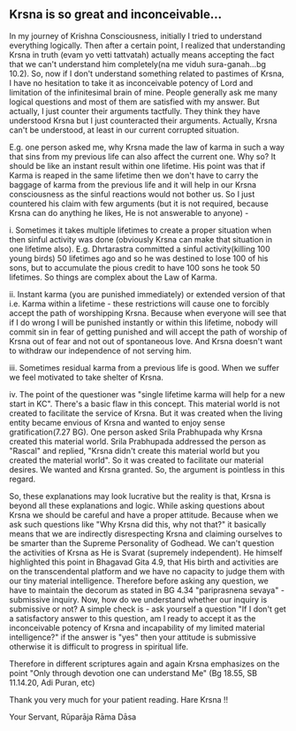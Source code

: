## Krsna is so great and inconceivable...

In my journey of Krishna Consciousness, initially I tried to understand everything logically. Then after a certain point, I realized that understanding Krsna in truth (evam yo vetti tattvatah) actually means accepting the fact that we can't understand him completely(na me viduh sura-ganah...bg 10.2). So, now if I don't understand something related to pastimes of Krsna, I have no hesitation to take it as inconceivable potency of Lord and limitation of the infinitesimal brain of mine. People generally ask me many logical questions and most of them are satisfied with my answer. But actually, I just counter their arguments tactfully. They think they have understood Krsna but I just counteracted their arguments. Actually, Krsna can't be understood, at least in our current corrupted situation.

E.g. one person asked me, why Krsna made the law of karma in such a way that sins from my previous life can also affect the current one. Why so? It should be like an instant result within one lifetime. His point was that if Karma is reaped in the same lifetime then we don't have to carry the baggage of karma from the previous life and it will help in our Krsna consciousness as the sinful reactions would not bother us. So I just countered his claim with few arguments (but it is not required, because Krsna can do anything he likes, He is not answerable to anyone) - 

i. Sometimes it takes multiple lifetimes to create a proper situation when then sinful activity was done (obviously Krsna can make that situation in one lifetime also). E.g. Dhrtarastra committed a sinful activity(killing 100 young birds) 50 lifetimes ago and so he was destined to lose 100 of his sons, but to accumulate the pious credit to have 100 sons he took 50 lifetimes. So things are complex about the Law of Karma.

ii. Instant karma (you are punished immediately) or extended version of that i.e. Karma within a lifetime - these restrictions will cause one to forcibly accept the path of worshipping Krsna. Because when everyone will see that if I do wrong I will be punished instantly or within this lifetime, nobody will commit sin in fear of getting punished and will accept the path of worship of Krsna out of fear and not out of spontaneous love. And Krsna doesn't want to withdraw our independence of not serving him.

iii. Sometimes residual karma from a previous life is good. When we suffer we feel motivated to take shelter of Krsna.

iv. The point of the questioner was "single lifetime karma will help for a new start in KC". There's a basic flaw in this concept. This material world is not created to facilitate the service of Krsna. But it was created when the living entity became envious of Krsna and wanted to enjoy sense gratification(7.27 BG). One person asked Srila Prabhupada why Krsna created this material world. Srila Prabhupada addressed the person as "Rascal" and replied, "Krsna didn't create this material world but you created the material world". So it was created to facilitate our material desires. We wanted and Krsna granted. So, the argument is pointless in this regard.

So, these explanations may look lucrative but the reality is that, Krsna is beyond all these explanations and logic. While asking questions about Krsna we should be careful and have a proper attitude. Because when we ask such questions like "Why Krsna did this, why not that?" it basically means that we are indirectly disrespecting Krsna and claiming ourselves to be smarter than the Supreme Personality of Godhead. We can't question the activities of Krsna as He is Svarat (supremely independent). He himself highlighted this point in Bhagavad Gita 4.9, that His birth and activities are on the transcendental platform and we have no capacity to judge them with our tiny material intelligence. Therefore before asking any question, we have to maintain the decorum as stated in BG 4.34 "pariprasnena sevaya" - submissive inquiry. Now, how do we understand whether our inquiry is submissive or not? A simple check is - ask yourself a question "If I don't get a satisfactory answer to this question, am I ready to accept it as the inconceivable potency of Krsna and incapability of my limited material intelligence?" if the answer is "yes" then your attitude is submissive otherwise it is difficult to progress in spiritual life.

Therefore in different scriptures again and again Krsna emphasizes on the point "Only through devotion one can understand Me" (Bg 18.55, SB 11.14.20, Adi Puran, etc)

Thank you very much for your patient reading. Hare Krsna !!

Your Servant,
Rūparāja Rāma Dāsa


